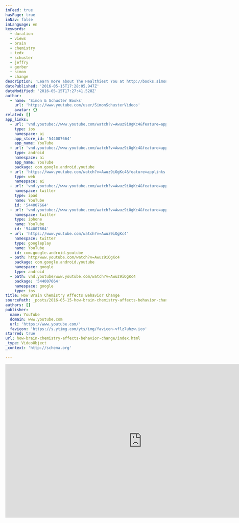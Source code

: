 ```yaml
---
inFeed: true
hasPage: true
inNav: false
inLanguage: en
keywords:
  - duration
  - views
  - brain
  - chemistry
  - tedx
  - schuster
  - jeffry
  - gerber
  - simon
  - change
description: 'Learn more about The Healthiest You at http://books.simonandschuster.com/Program/Kelly-Traver/9781439109991?mcd=vd_youtube_book Understanding how your brain really works is critical to changing bad habits into healthy ones.'
datePublished: '2016-05-15T17:28:05.947Z'
dateModified: '2016-05-15T17:27:41.528Z'
author:
  - name: 'Simon & Schuster Books'
    url: 'https://www.youtube.com/user/SimonSchusterVideos'
    avatar: {}
related: []
app_links:
  - url: 'vnd.youtube://www.youtube.com/watch?v=Awuz9iOgKc4&feature=applinks'
    type: ios
    namespace: ai
    app_store_id: '544007664'
    app_name: YouTube
  - url: 'vnd.youtube://www.youtube.com/watch?v=Awuz9iOgKc4&feature=applinks'
    type: android
    namespace: ai
    app_name: YouTube
    package: com.google.android.youtube
  - url: 'https://www.youtube.com/watch?v=Awuz9iOgKc4&feature=applinks'
    type: web
    namespace: ai
  - url: 'vnd.youtube://www.youtube.com/watch?v=Awuz9iOgKc4&feature=applinks'
    namespace: twitter
    type: ipad
    name: YouTube
    id: '544007664'
  - url: 'vnd.youtube://www.youtube.com/watch?v=Awuz9iOgKc4&feature=applinks'
    namespace: twitter
    type: iphone
    name: YouTube
    id: '544007664'
  - url: 'https://www.youtube.com/watch?v=Awuz9iOgKc4'
    namespace: twitter
    type: googleplay
    name: YouTube
    id: com.google.android.youtube
  - path: http/www.youtube.com/watch?v=Awuz9iOgKc4
    package: com.google.android.youtube
    namespace: google
    type: android
  - path: vnd.youtube/www.youtube.com/watch?v=Awuz9iOgKc4
    package: '544007664'
    namespace: google
    type: ios
title: How Brain Chemistry Affects Behavior Change
sourcePath: _posts/2016-05-15-how-brain-chemistry-affects-behavior-change.md
authors: []
publisher:
  name: YouTube
  domain: www.youtube.com
  url: 'https://www.youtube.com/'
  favicon: 'https://s.ytimg.com/yts/img/favicon-vflz7uhzw.ico'
starred: true
url: how-brain-chemistry-affects-behavior-change/index.html
_type: VideoObject
_context: 'http://schema.org'

---
```

<iframe src="https://cdn.embedly.com/widgets/media.html?src=https%3A%2F%2Fwww.youtube.com%2Fembed%2FAwuz9iOgKc4%3Ffeature%3Doembed&amp;url=http%3A%2F%2Fwww.youtube.com%2Fwatch%3Fv%3DAwuz9iOgKc4&amp;image=https%3A%2F%2Fi.ytimg.com%2Fvi%2FAwuz9iOgKc4%2Fhqdefault.jpg&amp;key=b7d04c9b404c499eba89ee7072e1c4f7&amp;type=text%2Fhtml&amp;schema=youtube" width="854" height="480" scrolling="no" frameborder="0" allowfullscreen="" style=""></iframe>